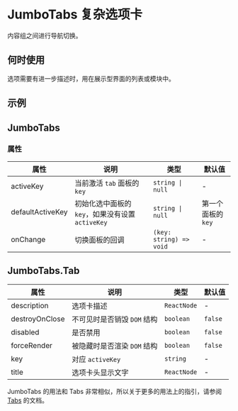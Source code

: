 # JumboTabs 复杂选项卡

内容组之间进行导航切换。

## 何时使用

选项需要有进一步描述时，用在展示型界面的列表或模块中。

## 示例

<code src="./demos/demo1.tsx"></code>

## JumboTabs

### 属性

| 属性             | 说明                                             | 类型                    | 默认值             |
| ---------------- | ------------------------------------------------ | ----------------------- | ------------------ |
| activeKey        | 当前激活 `tab` 面板的 `key`                      | `string \| null`        | -                  |
| defaultActiveKey | 初始化选中面板的 `key`，如果没有设置 `activeKey` | `string \| null`        | 第一个面板的 `key` |
| onChange         | 切换面板的回调                                   | `(key: string) => void` | -                  |

## JumboTabs.Tab

| 属性           | 说明                        | 类型        | 默认值  |
| -------------- | --------------------------- | ----------- | ------- |
| description    | 选项卡描述                  | `ReactNode` | -       |
| destroyOnClose | 不可见时是否销毁 `DOM` 结构 | `boolean`   | `false` |
| disabled       | 是否禁用                    | `boolean`   | `false` |
| forceRender    | 被隐藏时是否渲染 `DOM` 结构 | `boolean`   | `false` |
| key            | 对应 `activeKey`            | `string`    | -       |
| title          | 选项卡头显示文字            | `ReactNode` | -       |

JumboTabs 的用法和 Tabs 非常相似，所以关于更多的用法上的指引，请参阅 [Tabs](/zh/components/tabs) 的文档。
